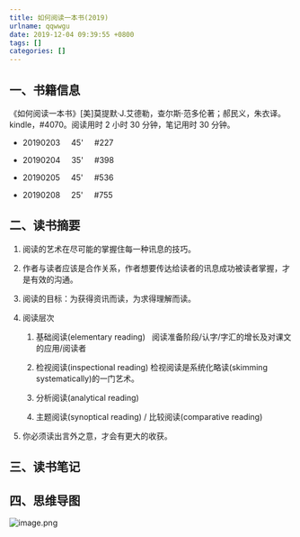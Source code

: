 ```yaml
---
title: 如何阅读一本书(2019)
urlname: qqwwgu
date: 2019-12-04 09:39:55 +0800
tags: []
categories: []
---
```


## 一、书籍信息

《如何阅读一本书》[美]莫提默·J.艾德勒，查尔斯·范多伦著；郝民义，朱衣译。kindle，#4070。阅读用时 2 小时 30 分钟，笔记用时 30 分钟。

- 20190203     45'     #227

- 20190204     35'     #398

- 20190205     45'     #536

- 20190208     25'     #755

## 二、读书摘要

1. 阅读的艺术在尽可能的掌握住每一种讯息的技巧。

1. 作者与读者应该是合作关系，作者想要传达给读者的讯息成功被读者掌握，才是有效的沟通。

1. 阅读的目标：为获得资讯而读，为求得理解而读。

1. 阅读层次

   1. 基础阅读(elementary reading)   阅读准备阶段/认字/字汇的增长及对课文的应用/阅读者

   1. 检视阅读(inspectional reading) 检视阅读是系统化略读(skimming systematically)的一门艺术。

   1. 分析阅读(analytical reading)

   1. 主题阅读(synoptical reading) / 比较阅读(comparative reading)

1. 你必须读出言外之意，才会有更大的收获。

## 三、读书笔记

## 四、思维导图

![image.png](https://cdn.nlark.com/yuque/0/2019/png/84971/1575423649643-38bbe89b-fb47-4336-90ea-8310354f7514.png#align=left&display=inline&height=566&name=image.png&originHeight=1131&originWidth=1649&size=210082&status=done&style=none&width=824.5)
